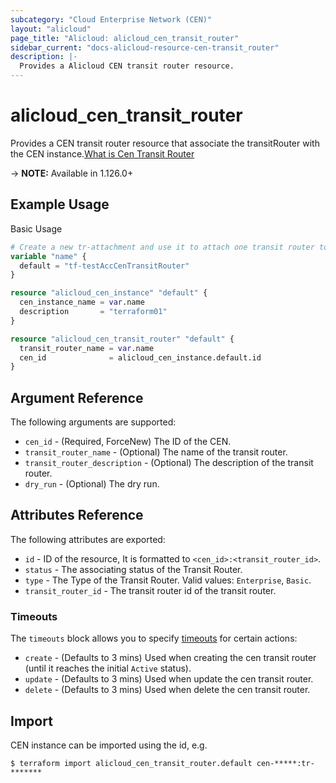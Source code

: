 ```yaml
---
subcategory: "Cloud Enterprise Network (CEN)"
layout: "alicloud"
page_title: "Alicloud: alicloud_cen_transit_router"
sidebar_current: "docs-alicloud-resource-cen-transit_router"
description: |-
  Provides a Alicloud CEN transit router resource.
---
```


# alicloud\_cen_transit_router

Provides a CEN transit router resource that associate the transitRouter with the CEN instance.[What is Cen Transit Router](https://help.aliyun.com/document_detail/261169.html)

-> **NOTE:** Available in 1.126.0+

## Example Usage

Basic Usage

```terraform
# Create a new tr-attachment and use it to attach one transit router to a new CEN
variable "name" {
  default = "tf-testAccCenTransitRouter"
}

resource "alicloud_cen_instance" "default" {
  cen_instance_name = var.name
  description       = "terraform01"
}

resource "alicloud_cen_transit_router" "default" {
  transit_router_name = var.name
  cen_id              = alicloud_cen_instance.default.id
}
```
## Argument Reference

The following arguments are supported:

* `cen_id` - (Required, ForceNew) The ID of the CEN.
* `transit_router_name` - (Optional) The name of the transit router.
* `transit_router_description` - (Optional) The description of the transit router.
* `dry_run` - (Optional) The dry run.


## Attributes Reference

The following attributes are exported:

* `id` - ID of the resource, It is formatted to `<cen_id>:<transit_router_id>`.
* `status` - The associating status of the Transit Router.
* `type` - The Type of the Transit Router. Valid values: `Enterprise`, `Basic`.
* `transit_router_id` -  The transit router id of the transit router.

### Timeouts

The `timeouts` block allows you to specify [timeouts](https://www.terraform.io/docs/configuration-0-11/resources.html#timeouts) for certain actions:

* `create` - (Defaults to 3 mins) Used when creating the cen transit router (until it reaches the initial `Active` status).
* `update` - (Defaults to 3 mins) Used when update the cen transit router.
* `delete` - (Defaults to 3 mins) Used when delete the cen transit router.

## Import

CEN instance can be imported using the id, e.g.

```shell
$ terraform import alicloud_cen_transit_router.default cen-*****:tr-*******
```
